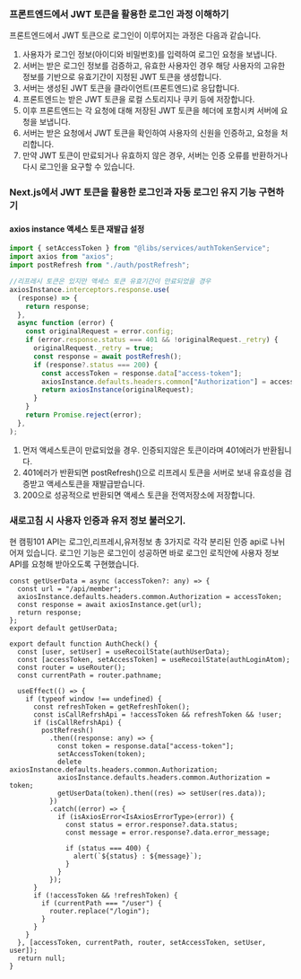 ### 프론트엔드에서 JWT 토큰을 활용한 로그인 과정 이해하기

프론트엔드에서 JWT 토큰으로 로그인이 이루어지는 과정은 다음과 같습니다.

1. 사용자가 로그인 정보(아이디와 비밀번호)를 입력하여 로그인 요청을 보냅니다.
2. 서버는 받은 로그인 정보를 검증하고, 유효한 사용자인 경우 해당 사용자의 고유한 정보를 기반으로 유효기간이 지정된 JWT 토큰을 생성합니다.
3. 서버는 생성된 JWT 토큰을 클라이언트(프론트엔드)로 응답합니다.
4. 프론트엔드는 받은 JWT 토큰을 로컬 스토리지나 쿠키 등에 저장합니다.
5. 이후 프론트엔드는 각 요청에 대해 저장된 JWT 토큰을 헤더에 포함시켜 서버에 요청을 보냅니다.
6. 서버는 받은 요청에서 JWT 토큰을 확인하여 사용자의 신원을 인증하고, 요청을 처리합니다.
7. 만약 JWT 토큰이 만료되거나 유효하지 않은 경우, 서버는 인증 오류를 반환하거나 다시 로그인을 요구할 수 있습니다.

### Next.js에서 JWT 토큰을 활용한 로그인과 자동 로그인 유지 기능 구현하기

#### axios instance 액세스 토큰 재발급 설정

```ts
import { setAccessToken } from "@libs/services/authTokenService";
import axios from "axios";
import postRefresh from "./auth/postRefresh";

//리프레시 토큰은 있지만 액세스 토큰 유효기간이 만료되었을 경우
axiosInstance.interceptors.response.use(
  (response) => {
    return response;
  },
  async function (error) {
    const originalRequest = error.config;
    if (error.response.status === 401 && !originalRequest._retry) {
      originalRequest._retry = true;
      const response = await postRefresh();
      if (response?.status === 200) {
        const accessToken = response.data["access-token"];
        axiosInstance.defaults.headers.common["Authorization"] = accessToken;
        return axiosInstance(originalRequest);
      }
    }
    return Promise.reject(error);
  },
);
```

1. 먼저 액세스토큰이 만료되었을 경우. 인증되지않은 토큰이라며 401에러가 반환됩니다.
2. 401에러가 반환되면 postRefresh()으로 리프레시 토큰을 서버로 보내 유효성을 검증받고 액세스토큰을 재발급받습니다.
3. 200으로 성공적으로 반환되면 액세스 토큰을 전역저장소에 저장합니다.

### 새로고침 시 사용자 인증과 유저 정보 불러오기.

현 캠핑101 API는 로그인,리프레시,유저정보 총 3가지로 각각 분리된 인증 api로 나뉘어져 있습니다.
로그인 기능은 로그인이 성공하면 바로 로그인 로직안에 사용자 정보 API를 요청해 받아오도록 구현했습니다.

```tsx
const getUserData = async (accessToken?: any) => {
  const url = "/api/member";
  axiosInstance.defaults.headers.common.Authorization = accessToken;
  const response = await axiosInstance.get(url);
  return response;
};
export default getUserData;

export default function AuthCheck() {
  const [user, setUser] = useRecoilState(authUserData);
  const [accessToken, setAccessToken] = useRecoilState(authLoginAtom);
  const router = useRouter();
  const currentPath = router.pathname;

  useEffect(() => {
    if (typeof window !== undefined) {
      const refreshToken = getRefreshToken();
      const isCallRefrshApi = !accessToken && refreshToken && !user;
      if (isCallRefrshApi) {
        postRefresh()
          .then((response: any) => {
            const token = response.data["access-token"];
            setAccessToken(token);
            delete axiosInstance.defaults.headers.common.Authorization;
            axiosInstance.defaults.headers.common.Authorization = token;
            getUserData(token).then((res) => setUser(res.data));
          })
          .catch((error) => {
            if (isAxiosError<IsAxiosErrorType>(error)) {
              const status = error.response?.data.status;
              const message = error.response?.data.error_message;

              if (status === 400) {
                alert(`${status} : ${message}`);
              }
            }
          });
      }
      if (!accessToken && !refreshToken) {
        if (currentPath === "/user") {
          router.replace("/login");
        }
      }
    }
  }, [accessToken, currentPath, router, setAccessToken, setUser, user]);
  return null;
}
```
